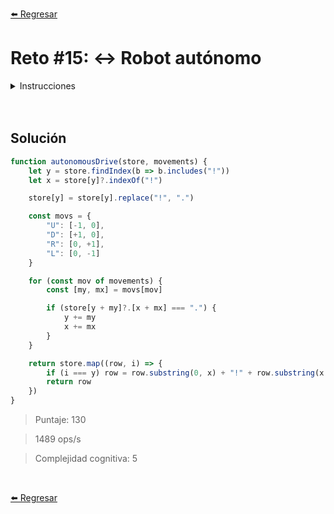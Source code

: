 [⬅️ Regresar](https://github.com/cosmoart/adventJS)

# Reto #15: ↔️ Robot autónomo

<details>
  <summary>Instrucciones</summary>

</br>

Estamos programando unos robots llamados giftbot 🤖🎁 que navegan de forma autónoma por los almacenes de regalos.

Estamos creando una función a la que le pasamos: el almacén 🏬 que deben navegar y los movimientos ↔️ que pueden realizar.

El almacén se representa como un array de cadenas de texto, donde:

- . significa que hay vía libre.
- * significa que hay un obstáculo.
- ! es la posición inicial del robot.

Los movimientos son un array de cadenas de texto, donde:

- R mueve al robot una posición a la derecha.
- L mueve al robot una posición a la izquierda.
- U mueve al robot una posición hacia arriba.
- D mueve al robot una posición hacia abajo.

Hay que tener en cuenta que el robot no puede superar los obstáculos ni los límites del almacén.

Dados un almacén y los movimientos, debemos devolver el array con la posición final de nuestro robot.

```js
const store = ['..!....', '...*.*.']

const movements = ['R', 'R', 'D', 'L']
const result = autonomousDrive(store, movements)
console.log(result)
/*
[
  ".......",
  "...*!*."
]
*/

// El último movimiento es hacia la izquierda, pero no puede moverse porque hay un obstáculo.
```

Ten en cuenta que la store es un array que puede ser de un número de filas que va de 1 a 100, ya que tenemos almacenes de todos los tamaños.

También que el robot es posible que termine en su posición inicial si no puede moverse o si está dando vueltas.

</details>

<br/>
<br/>

## Solución

```js
function autonomousDrive(store, movements) {
	let y = store.findIndex(b => b.includes("!"))
	let x = store[y]?.indexOf("!")

	store[y] = store[y].replace("!", ".")

	const movs = {
		"U": [-1, 0],
		"D": [+1, 0],
		"R": [0, +1],
		"L": [0, -1]
	}

	for (const mov of movements) {
		const [my, mx] = movs[mov]

		if (store[y + my]?.[x + mx] === ".") {
			y += my
			x += mx
		}
	}

	return store.map((row, i) => {
		if (i === y) row = row.substring(0, x) + "!" + row.substring(x + 1)
		return row
	})
}
```

> Puntaje: 130

> 1489 ops/s

> Complejidad cognitiva: 5

<br/>

[⬅️ Regresar](https://github.com/cosmoart/adventJS)
